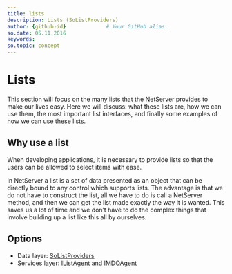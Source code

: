 ```yaml
---
title: lists      
description: Lists (SoListProviders)
author: {github-id}             # Your GitHub alias.
so.date: 05.11.2016
keywords:
so.topic: concept
---
```


# Lists

This section will focus on the many lists that the NetServer provides to make our lives easy. Here we will discuss: what these lists are, how we can use them, the most important list interfaces, and finally some examples of how we can use these lists.

## Why use a list

When developing applications, it is necessary to provide lists so that the users can be allowed to select items with ease.

In NetServer a list is a set of data presented as an object that can be directly bound to any control which supports lists. The advantage is that we do not have to construct the list, all we have to do is call a NetServer method, and then we can get the list made exactly the way it is wanted. This saves us a lot of time and we don’t have to do the complex things that involve building up a list like this all by ourselves.

## Options

* Data layer: [SoListProviders][1]
* Services layer: [IListAgent][2] and [IMDOAgent][3]

<!-- Referenced links -->
[1]: entity/index.md
[2]: services/listagent/ilistagent.md
[3]: services/mdoagent/imdoagent.md
